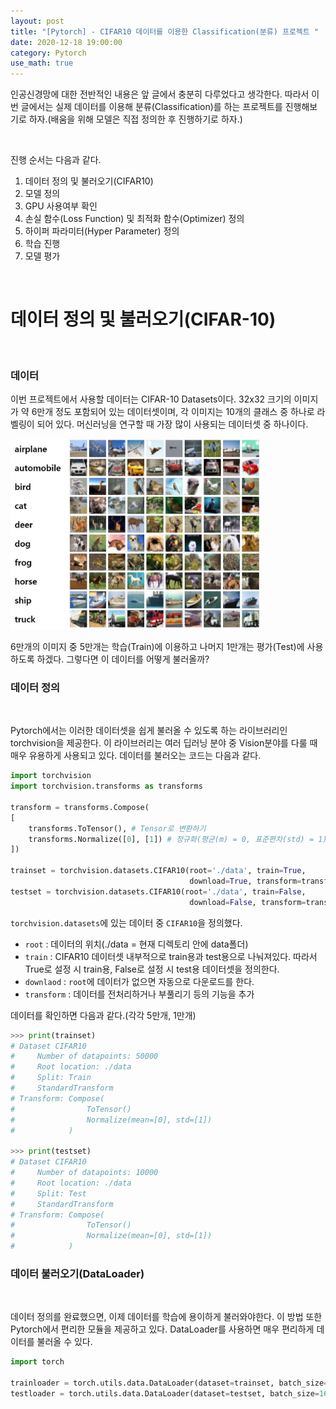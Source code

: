```yaml
---
layout: post
title: "[Pytorch] - CIFAR10 데이터를 이용한 Classification(분류) 프로젝트 "
date: 2020-12-18 19:00:00
category: Pytorch
use_math: true
---
```


인공신경망에 대한 전반적인 내용은 앞 글에서 충분히 다루었다고 생각한다. 따라서 이번 글에서는 실제 데이터를 이용해 분류(Classification)를 하는 프로젝트를 진행해보기로 하자.(배움을 위해 모델은 직접 정의한 후 진행하기로 하자.)

<br>

진행 순서는 다음과 같다.
1. 데이터 정의 및 불러오기(CIFAR10)
2. 모델 정의
3. GPU 사용여부 확인
4. 손실 함수(Loss Function) 및 최적화 함수(Optimizer) 정의
5. 하이퍼 파라미터(Hyper Parameter) 정의
6. 학습 진행
7. 모델 평가

<br>

# 데이터 정의 및 불러오기(CIFAR-10)
<br>

### 데이터

이번 프로젝트에서 사용할 데이터는 CIFAR-10 Datasets이다. 32x32 크기의 이미지가 약 6만개 정도 포함되어 있는 데이터셋이며, 각 이미지는 10개의 클래스 중 하나로 라벨링이 되어 있다. 머신러닝을 연구할 때 가장 많이 사용되는 데이터셋 중 하나이다.

<img  src="../public/img/pytorch/cifar10.jpg" width="400" style='margin: 0px auto;'/>

6만개의 이미지 중 5만개는 학습(Train)에 이용하고 나머지 1만개는 평가(Test)에 사용하도록 하겠다. 그렇다면 이 데이터를 어떻게 불러올까?

### 데이터 정의
<br>

Pytorch에서는 이러한 데이터셋을 쉽게 불러올 수 있도록 하는 라이브러리인 torchvision을 제공한다. 이 라이브러리는 여러 딥러닝 분야 중 Vision분야를 다룰 때 매우 유용하게 사용되고 있다. 데이터를 불러오는 코드는 다음과 같다.

```python
import torchvision
import torchvision.transforms as transforms

transform = transforms.Compose(
[
    transforms.ToTensor(), # Tensor로 변환하기
    transforms.Normalize([0], [1]) # 정규화(평균(m) = 0, 표준편차(std) = 1)
])

trainset = torchvision.datasets.CIFAR10(root='./data', train=True,
                                        download=True, transform=transforms)
testset = torchvision.datasets.CIFAR10(root='./data', train=False,
                                        download=False, transform=transforms)
```

`torchvision.datasets`에 있는 데이터 중 `CIFAR10`을 정의했다.
- `root` : 데이터의 위치(./data = 현재 디렉토리 안에 data폴더)
- `train` : CIFAR10 데이터셋 내부적으로 train용과 test용으로 나눠져있다. 따라서 True로 설정 시 train용, False로 설정 시 test용 데이터셋을 정의한다.
- `downlaod` : `root`에 데이터가 없으면 자동으로 다운로드를 한다.
- `transform` : 데이터를 전처리하거나 부풀리기 등의 기능을 추가

데이터를 확인하면 다음과 같다.(각각 5만개, 1만개)

```python
>>> print(trainset)
# Dataset CIFAR10
#     Number of datapoints: 50000
#     Root location: ./data
#     Split: Train
#     StandardTransform
# Transform: Compose(
#                ToTensor()
#                Normalize(mean=[0], std=[1])
#            )

>>> print(testset)
# Dataset CIFAR10
#     Number of datapoints: 10000
#     Root location: ./data
#     Split: Test
#     StandardTransform
# Transform: Compose(
#                ToTensor()
#                Normalize(mean=[0], std=[1])
#            )
```

### 데이터 불러오기(DataLoader)
<br>

데이터 정의를 완료했으면, 이제 데이터를 학습에 용이하게 불러와야한다. 이 방법 또한 Pytorch에서 편리한 모듈을 제공하고 있다. DataLoader를 사용하면 매우 편리하게 데이터를 불러올 수 있다.

```python
import torch

trainloader = torch.utils.data.DataLoader(dataset=trainset, batch_size=32, shuffle=True)
testloader = torch.utils.data.DataLoader(dataset=testset, batch_size=16, suffle=False)
```


<br>
<br>
<br>
<br>
<br>
<br>
<br><br>
<br>
<br>
<br>
<br>
<br>
<br><br>
<br>
<br>
<br>
<br>
<br>
<br><br>
<br>
<br>
<br>
<br>
<br>
<br><br>
<br>
<br>
<br>
<br>
<br>
<br><br>
<br>
<br>
<br>
<br>
<br>
<br><br>
<br>
<br>
<br>
<br>
<br>
<br><br>
<br>
<br>
<br>
<br>
<br>
<br><br>
<br>
<br>
<br>
<br>
<br>
<br>
